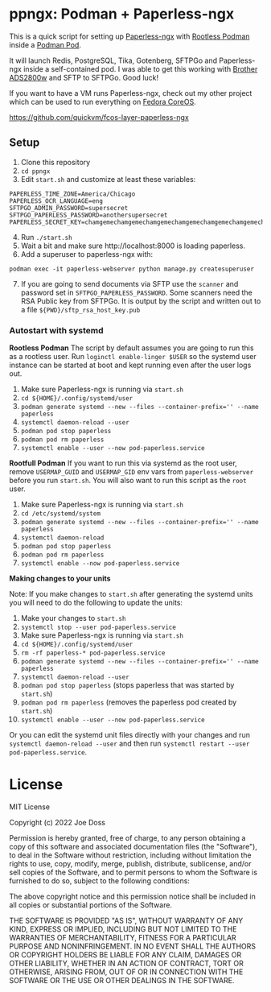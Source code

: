 # ppngx: Podman + Paperless-ngx

This is a quick script for setting up [Paperless-ngx](https://github.com/paperless-ngx/paperless-ngx) with [Rootless Podman](https://github.com/containers/podman/blob/main/docs/tutorials/rootless_tutorial.md) inside a [Podman Pod](https://docs.podman.io/en/latest/markdown/podman-pod.1.html).

It will launch Redis, PostgreSQL, Tika, Gotenberg, SFTPGo and Paperless-ngx inside a self-contained pod. I was able to get this working with [Brother ADS2800w](https://www.brother-usa.com/products/ads2800w) and SFTP to SFTPGo. Good luck!

If you want to have a VM runs Paperless-ngx, check out my other project which can be used to run everything on [Fedora CoreOS](https://docs.fedoraproject.org/en-US/fedora-coreos/).

https://github.com/quickvm/fcos-layer-paperless-ngx

## Setup

1. Clone this repository
2. `cd ppngx`
3. Edit `start.sh` and customize at least these variables:
  ```
  PAPERLESS_TIME_ZONE=America/Chicago
  PAPERLESS_OCR_LANGUAGE=eng
  SFTPGO_ADMIN_PASSWORD=supersecret
  SFTPGO_PAPERLESS_PASSWORD=anothersupersecret
  PAPERLESS_SECRET_KEY=chamgemechamgemechamgemechamgemechamgemechamgemechamgemechamgeme
  ```
4. Run `./start.sh`
5. Wait a bit and make sure http://localhost:8000 is loading paperless.
6. Add a superuser to paperless-ngx with:
  ```
  podman exec -it paperless-webserver python manage.py createsuperuser
  ```
7. If you are going to send documents via SFTP use the `scanner` and password set in `SFTPGO_PAPERLESS_PASSWORD`. Some scanners need the RSA Public key from SFTPGo. It is output by the script and written out to a file `${PWD}/sftp_rsa_host_key.pub`

### Autostart with systemd

**Rootless Podman**
The script by default assumes you are going to run this as a rootless user. Run `loginctl enable-linger $USER` so the systemd user instance can be started at boot and kept running even after the user logs out.

1. Make sure Paperless-ngx is running via `start.sh`
1. `cd ${HOME}/.config/systemd/user`
1. `podman generate systemd --new --files --container-prefix='' --name paperless`
1. `systemctl daemon-reload --user`
1. `podman pod stop paperless`
1. `podman pod rm paperless`
1. `systemctl enable --user --now pod-paperless.service`

**Rootfull Podman**
If you want to run this via systemd as the root user, remove `USERMAP_GUID` and `USERMAP_GID` env vars from `paperless-webserver` before you run `start.sh`. You will also want to run this script as the `root` user.

1. Make sure Paperless-ngx is running via `start.sh`
1. `cd /etc/systemd/system`
1. `podman generate systemd --new --files --container-prefix='' --name paperless`
1. `systemctl daemon-reload`
1. `podman pod stop paperless`
1. `podman pod rm paperless`
1. `systemctl enable --now pod-paperless.service`

**Making changes to your units**

Note: If you make changes to `start.sh` after generating the systemd units you will need to do the following to update the units:

1. Make your changes to `start.sh`
1. `systemctl stop --user pod-paperless.service`
1. Make sure Paperless-ngx is running via `start.sh`
1. `cd ${HOME}/.config/systemd/user`
1. `rm -rf paperless-* pod-paperless.service`
1. `podman generate systemd --new --files --container-prefix='' --name paperless`
1. `systemctl daemon-reload --user`
1. `podman pod stop paperless` (stops paperless that was started by `start.sh`)
1. `podman pod rm paperless` (removes the paperless pod created by `start.sh`)
1. `systemctl enable --user --now pod-paperless.service`

Or you can edit the systemd unit files directly with your changes and run `systemctl daemon-reload --user` and then run `systemctl restart --user pod-paperless.service`.


# License

MIT License

Copyright (c) 2022 Joe Doss

Permission is hereby granted, free of charge, to any person obtaining a copy
of this software and associated documentation files (the "Software"), to deal
in the Software without restriction, including without limitation the rights
to use, copy, modify, merge, publish, distribute, sublicense, and/or sell
copies of the Software, and to permit persons to whom the Software is
furnished to do so, subject to the following conditions:

The above copyright notice and this permission notice shall be included in all
copies or substantial portions of the Software.

THE SOFTWARE IS PROVIDED "AS IS", WITHOUT WARRANTY OF ANY KIND, EXPRESS OR
IMPLIED, INCLUDING BUT NOT LIMITED TO THE WARRANTIES OF MERCHANTABILITY,
FITNESS FOR A PARTICULAR PURPOSE AND NONINFRINGEMENT. IN NO EVENT SHALL THE
AUTHORS OR COPYRIGHT HOLDERS BE LIABLE FOR ANY CLAIM, DAMAGES OR OTHER
LIABILITY, WHETHER IN AN ACTION OF CONTRACT, TORT OR OTHERWISE, ARISING FROM,
OUT OF OR IN CONNECTION WITH THE SOFTWARE OR THE USE OR OTHER DEALINGS IN THE
SOFTWARE.
